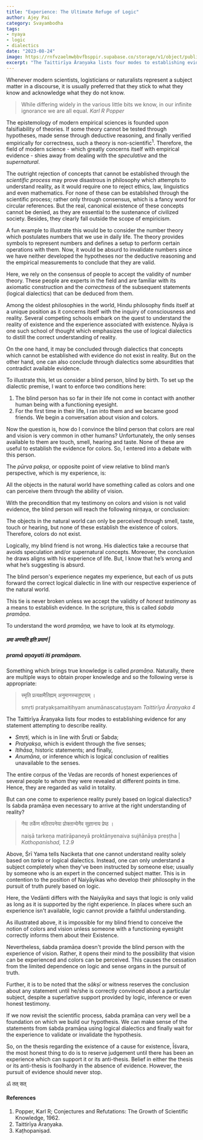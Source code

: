 ```yaml
---
title: "Experience: The Ultimate Refuge of Logic"
author: Ajey Pai
category: Svayambodha
tags: 
- nyaya
- logic
- dialectics
date: "2023-08-24"
image: https://rnfvzaelmwbbvfbsppir.supabase.co/storage/v1/object/public/brhatwebsite/05dhiti/theultimaterefugeoflogic.webp
excerpt: "The Taittirīya Āraṇyaka lists four modes to establishing evidence for any statement attempting to describe reality. Read more about these, and how experience is the ultimate refuge of logic."
---
```

Whenever modern scientists, logisticians or naturalists represent a subject matter in a discourse, it is usually preferred that they stick to what they know and acknowledge what they do not know.

>While differing widely in the various little bits we know, in our infinite ignorance we are all equal.
<cite>Karl R Popper</cite>

The epistemology of modern empirical sciences is founded upon falsifiability of theories. If some theory cannot be tested through hypotheses, made sense through deductive reasoning, and finally verified empirically for correctness, such a theory is non-scientific<sup>1</sup>.  Therefore, the field of modern science - which greatly concerns itself with empirical evidence - shies away from dealing with the _speculative_ and the _supernatural_. 

The outright rejection of concepts that cannot be established through the _scientific process_ may prove disastrous in philosophy which attempts to understand reality, as it would require one to reject ethics, law, linguistics and even mathematics. For none of these can be established through the scientific process; rather only through consensus, which is a fancy word for circular references. But the real, canonical existence of these concepts cannot be denied, as they are essential to the sustenance of civilized society. Besides, they clearly fall outside the scope of empiricism.

A fun example to illustrate this would be to consider the number theory which postulates numbers that we use in daily life. The theory provides symbols to represent numbers and defines a setup to perform certain operations with them. Now, it would be absurd to invalidate numbers since we have neither developed the hypotheses nor the deductive reasoning and the empirical measurements to conclude that they are valid.

Here, we rely on the consensus of people to accept the validity of number theory. These people are experts in the field and are familiar with its axiomatic construction and the _correctness_ of the subsequent statements (logical dialectics) that can be deduced from them.

Among the oldest philosophies in the world, Hindu philosophy finds itself at a unique position as it concerns itself with the inquiry of consciousness and reality. Several competing schools embark on the quest to understand the reality of existence and the experience associated with existence. Nyāya is one such school of thought which emphasizes the use of logical dialectics to distill the correct understanding of reality.

On the one hand, it may be concluded through dialectics that concepts which cannot be established with evidence do not exist in reality. But on the other hand, one can also conclude through dialectics some absurdities that contradict available evidence.

To illustrate this, let us consider a blind person, blind by birth. To set up the dialectic premise, I want to enforce two conditions here:

1. The blind person has so far in their life not come in contact with another human being with a functioning eyesight.
2. For the first time in their life, I ran into them and we became good friends. We begin a conversation about vision and colors.

Now the question is, how do I convince the blind person that colors are real and vision is very common in other humans? Unfortunately, the only senses available to them are touch, smell, hearing and taste. None of these are useful to establish the evidence for colors. So, I entered into a debate with this person. 

The _pūrva pakṣa_, or opposite point of view relative to blind man’s perspective, which is my experience, is:

All the objects in the natural world have something called as colors and one can perceive them through the ability of vision. 

With the precondition that my testimony on colors and vision is not valid evidence, the blind person will reach the following nirṇaya, or conclusion:

The objects in the natural world can only be perceived through smell, taste, touch or hearing, but none of these establish the existence of colors. Therefore, colors do not exist.

Logically, my blind friend is not wrong. His dialectics take a recourse that avoids speculation and/or supernatural concepts. Moreover, the conclusion he draws aligns with his experience of life. But, I know that he’s wrong and what he’s suggesting is absurd.

The blind person's experience negates my experience, but each of us puts forward the correct logical dialectic in line with our respective experience of the natural world.

This tie is never broken unless we accept the validity of _honest testimony_ as a means to establish evidence. In the scripture, this is called _śabda pramāṇa_. 

To understand the word _pramāṇa,_ we have to look at its etymology. 

##### प्रमा अणयति इति प्रमाणं |

##### pramā aṇayati iti pramāṇam.

Something which brings true knowledge is called _pramāṇa_. Naturally, there are multiple ways to obtain proper knowledge and so the following verse is appropriate:

>स्मृति प्रत्यक्षमैतिह्यम् अनुमानस्चतुष्टयम् ।
>
>smṛti pratyakṣamaitihyam anumānascatuṣṭayam
<cite>Taittirīya Āraṇyaka 4</cite>

The Taittirīya Āraṇyaka lists four modes to establishing evidence for any statement attempting to describe reality. 

* _Smṛti,_ which is in line with Śruti or Śabda; 
* _Pratyakṣa_, which is evident through the five senses; 
* _Itihāsa_, historic statements;  and finally, 
* _Anumāna_, or inference which is logical conclusion of realities unavailable to the senses.

The entire corpus of the Vedas are records of honest experiences of several people to whom they were revealed at different points in time. Hence, they are regarded as valid in totality.

But can one come to experience reality purely based on logical dialectics? Is śabda pramāṇa even necessary to arrive at the right understanding of reality?


>नैषा तर्केण मतिरापनेया प्रोक्तान्येनैव सुज्ञानाय प्रेष्ठ ।
>
>naiṣā tarkeṇa matirāpaneyā proktānyenaiva sujñānāya preṣṭha |
<cite>Kathopanishad, 1.2.9</cite>

Above, Śrī Yama tells Naciketa that one cannot understand reality solely based on _tarka_ or logical dialectics. Instead, one can only understand a subject completely when they've been instructed by someone else; usually by someone who is an expert in the concerned subject matter. This is in contention to the position of Naiyāyikas who develop their philosophy in the pursuit of truth purely based on logic.

Here, the Vedānti differs with the Naiyāyika and says that logic is only valid as long as it is supported by the right experience. In places where such an experience isn't available, logic cannot provide a faithful understanding.

As illustrated above, it is impossible for my blind friend to conceive the notion of colors and vision unless someone with a functioning eyesight correctly informs them about their Existence.

Nevertheless, śabda pramāṇa doesn't provide the blind person with the experience of vision. Rather, it opens their mind to the possibility that vision can be experienced and colors can be perceived. This causes the cessation from the limited dependence on logic and sense organs in the pursuit of truth.

Further, it is to be noted that the _sākṣī_ or witness reserves the conclusion about any statement until he/she is correctly convinced about a particular subject, despite a superlative support provided by logic, inference or even honest testimony.

If we now revisit the scientific process, śabda pramāṇa can very well be a foundation on which we build our hypothesis. We can make sense of the statements from śabda pramāṇa using logical dialectics and finally wait for the experience to validate or invalidate the hypothesis.

So, on the thesis regarding the existence of a cause for existence, Īśvara, the most honest thing to do is to reserve judgement until there has been an experience which can support it or its anti-thesis. Belief in either the thesis or its anti-thesis is foolhardy in the absence of evidence. However, the pursuit of evidence should never stop.

 ॐ तत् सत्

#### References

1. Popper, Karl R; Conjectures and Refutations: The Growth of Scientific Knowledge, 1962.
2. Taittirīya Āraṇyaka.
3. Kaṭhopaniṣad.
